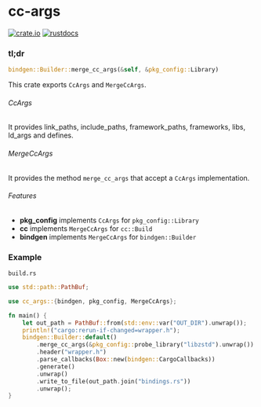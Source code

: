 # cc-args
[![crate.io](https://img.shields.io/crates/v/cc-args.svg)](https://crates.io/crates/cc-args)
[![rustdocs](https://docs.rs/cc-args/badge.svg)](https://docs.rs/cc-args)

### tl;dr
```rust
bindgen::Builder::merge_cc_args(&self, &pkg_config::Library)
```

This crate exports `CcArgs` and `MergeCcArgs`.

###### CcArgs

It provides link_paths, include_paths, framework_paths, frameworks, libs, ld_args and defines.

###### MergeCcArgs

It provides the method `merge_cc_args` that accept a `CcArgs` implementation.

###### Features

- **pkg_config** implements `CcArgs` for `pkg_config::Library`
- **cc** implements `MergeCcArgs` for `cc::Build`
- **bindgen** implements `MergeCcArgs` for `bindgen::Builder`

### Example

`build.rs`
```rust
use std::path::PathBuf;

use cc_args::{bindgen, pkg_config, MergeCcArgs};

fn main() {
    let out_path = PathBuf::from(std::env::var("OUT_DIR").unwrap());
    println!("cargo:rerun-if-changed=wrapper.h");
    bindgen::Builder::default()
        .merge_cc_args(&pkg_config::probe_library("libzstd").unwrap())
        .header("wrapper.h")
        .parse_callbacks(Box::new(bindgen::CargoCallbacks))
        .generate()
        .unwrap()
        .write_to_file(out_path.join("bindings.rs"))
        .unwrap();
}
```
